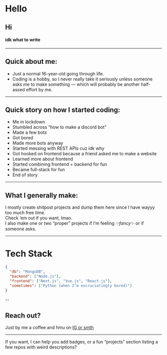 # Hello

## Hi

#### idk what to write

---

## Quick about me:
- Just a normal 16-year-old going through life.  
- Coding is a hobby, so I never really take it seriously unless someone asks me to make something — which will probably be another half-assed effort by me.

---

## Quick story on how I started coding:

- Me in lockdown  
- Stumbled across “how to make a discord bot”  
- Made a few bots  
- Got bored  
- Made more bots anyway  
- Started messing with REST APIs cuz idk why  
- Got hooked on frontend because a friend asked me to make a website  
- Learned more about frontend  
- Started combining frontend + backend for fun  
- Became full-stack for fun  
- End of story

---

## What I generally make:

I mostly create shitpost projects and dump them here since I have wayyy too much free time.  
Check ‘em out if you want, lmao.  
I also make one or two “proper” projects if I’m feeling *✨fancy✨* or if someone asks.

---

# Tech Stack

```json
{
  "db": "MongoDB",
  "backend": ["Node.js"],
  "frontend": ["Next.js", "Vue.js", "React.js"],
  "sometimes": ["Python (when I’m excruciatingly bored)"]
}
```

--

## Reach out?

Just by me a coffee and hmu on [IG or smth](https://instagram.com/last._entity)

---

If you want, I can help you add badges, or a fun “projects” section listing a few repos with weird descriptions?